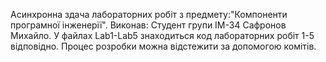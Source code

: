 Асинхронна здача лабораторних робіт з предмету:"Компоненти програмної інженерії". Виконав: Студент групи ІМ-34 Сафронов Михайло. У файлах Lab1-Lab5 знаходиться код лабораторних робіт 1-5 відповідно. Процес розробки можна відстежити за допомогою комітів.
